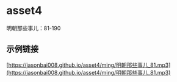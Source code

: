 # asset4
明朝那些事儿：81-190

## 示例链接

[https://jasonbai008.github.io/asset4/ming/明朝那些事儿_81.mp3](https://jasonbai008.github.io/asset4/ming/明朝那些事儿_81.mp3)
